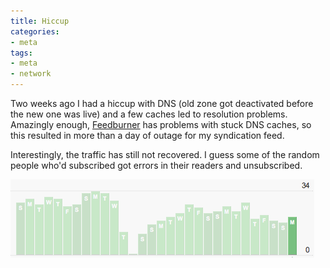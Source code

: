 ```yaml
---
title: Hiccup
categories:
- meta
tags:
- meta
- network
---
```


Two weeks ago I had a hiccup with DNS (old zone got deactivated before the new one was live) and a few caches led to resolution problems.  Amazingly enough, [Feedburner][1] has problems with stuck DNS caches, so this resulted in more than a day of outage for my syndication feed.

Interestingly, the traffic has still not recovered.  I guess some of the random people who'd subscribed got errors in their readers and unsubscribed.

![traffic graph](02-13-hiccup/february-2007-feed-subscribers.gif)

   [1]: http://forums.feedburner.com/viewtopic.php?p=36081#36081
   [2]: february-2007-feed-subscribers.gif
